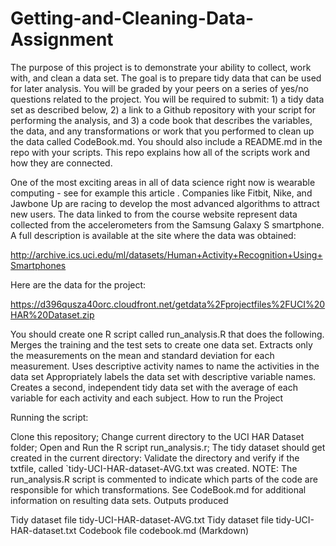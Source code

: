 # Getting-and-Cleaning-Data-Assignment
The purpose of this project is to demonstrate your ability to collect, work with, and clean a data set. The goal is to prepare tidy data that can be used for later analysis. You will be graded by your peers on a series of yes/no questions related to the project. You will be required to submit: 1) a tidy data set as described below, 2) a link to a Github repository with your script for performing the analysis, and 3) a code book that describes the variables, the data, and any transformations or work that you performed to clean up the data called CodeBook.md. You should also include a README.md in the repo with your scripts. This repo explains how all of the scripts work and how they are connected.

One of the most exciting areas in all of data science right now is wearable computing - see for example this article . Companies like Fitbit, Nike, and Jawbone Up are racing to develop the most advanced algorithms to attract new users. The data linked to from the course website represent data collected from the accelerometers from the Samsung Galaxy S smartphone. A full description is available at the site where the data was obtained: 

http://archive.ics.uci.edu/ml/datasets/Human+Activity+Recognition+Using+Smartphones

Here are the data for the project:

https://d396qusza40orc.cloudfront.net/getdata%2Fprojectfiles%2FUCI%20HAR%20Dataset.zip

You should create one R script called run_analysis.R that does the following. Merges the training and the test sets to create one data set. Extracts only the measurements on the mean and standard deviation for each measurement. Uses descriptive activity names to name the activities in the data set Appropriately labels the data set with descriptive variable names. Creates a second, independent tidy data set with the average of each variable for each activity and each subject.
How to run the Project

Running the script:

Clone this repository;
Change current directory to the UCI HAR Dataset folder;
Open and Run the R script run_analysis.r;
The tidy dataset should get created in the current directory: Validate the directory and verify if the txtfile, called `tidy-UCI-HAR-dataset-AVG.txt was created.
NOTE: The run_analysis.R script is commented to indicate which parts of the code are responsible for which transformations. See CodeBook.md for additional information on resulting data sets.
Outputs produced

Tidy dataset file tidy-UCI-HAR-dataset-AVG.txt
Tidy dataset file tidy-UCI-HAR-dataset.txt
Codebook file codebook.md (Markdown)
